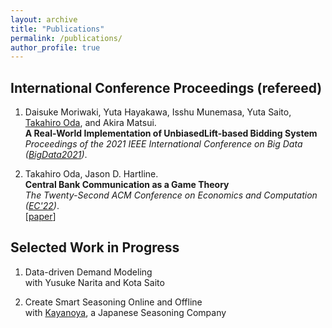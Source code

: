 ```yaml
---
layout: archive
title: "Publications"
permalink: /publications/
author_profile: true
---
```



## International Conference Proceedings (refereed)

1. Daisuke Moriwaki, Yuta Hayakawa, Isshu Munemasa, Yuta Saito, <u>Takahiro Oda</u>, and Akira Matsui. <br>
**A Real-World Implementation of UnbiasedLift-based Bidding System** <br>
_Proceedings of the 2021 IEEE International Conference on Big Data ([BigData2021](https://bigdataieee.org/BigData2021/))_. <br>

1. Takahiro Oda, Jason D. Hartline. <br>
**Central Bank Communication as a Game Theory** <br>
_The Twenty-Second ACM Conference on Economics and Computation ([EC'22](https://ec22.sigecom.org/))_. <br>
[[paper](taka-oda.github.io//files.CBGame.pdf)]

## Selected Work in Progress

1. Data-driven Demand Modeling <br>
   with Yusuke Narita and Kota Saito
   
1. Create Smart Seasoning Online and Offline <br>
   with [Kayanoya](https://www.kayanoya.com/en/), a Japanese Seasoning Company
